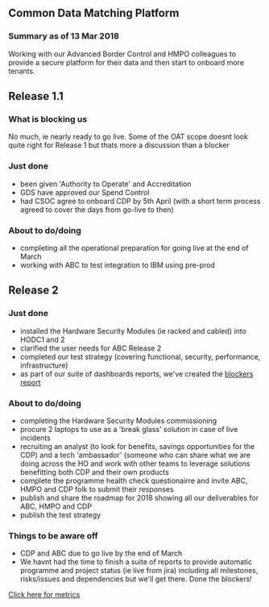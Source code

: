 ## Common Data Matching Platform

### Summary as of 13 Mar 2018
Working with our Advanced Border Control and HMPO colleagues to provide a secure platform for their data and then start to onboard more tenants.

## Release 1.1

### What is blocking us
No much, ie nearly ready to go live. Some of the OAT scope doesnt look quite right for Release 1 but thats more a discussion than a blocker

### Just done
- been given 'Authority to Operate' and Accreditation
- GDS have approved our Spend Control
- had CSOC agree to onboard CDP by 5th April (with a short term process agreed to cover the days from go-live to then)


### About to do/doing
- completing all the operational preparation for going live at the end of March
- working with ABC to test integration to IBM using pre-prod

## Release 2

### Just done
- installed the Hardware Security Modules (ie racked and cabled) into HODC1 and 2
- clarified the user needs for ABC Release 2
- completed our test strategy (covering functional, security, performance, infrastructure)
- as part of our suite of dashboards reports, we've created the [blockers report](https://collaboration.homeoffice.gov.uk/display/CDP/Blockers)

### About to do/doing
- completing the Hardware Security Modules commissioning
- procure 2 laptops to use as a 'break glass' solution in case of live incidents
- recruiting an analyst (to look for benefits, savings opportunities for the CDP) and a tech 'ambassador' (someone who can share what we are doing across the HO and work with other teams to leverage solutions benefitting both CDP and their own products
- complete the programme health check questionairre and invite ABC, HMPO and CDP folk to submit their responses
- publish and share the roadmap for 2018 showing all our deliverables for ABC, HMPO and CDP
- publish the test strategy

### Things to be aware off
 - CDP and ABC due to go live by the end of March
 - We havnt had the time to finish a suite of reports to provide automatic programme and project status (ie live from jira) including all milestones, risks/issues and dependencies but we'll get there. Done the blockers!

 
[Click here for metrics](metrics2.html)
